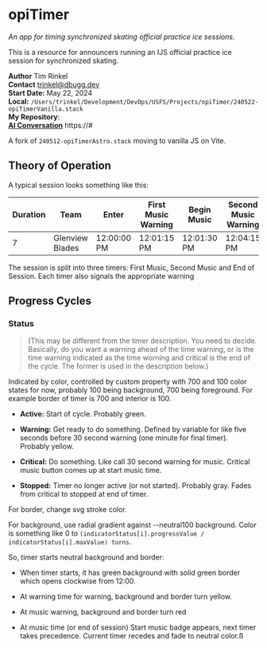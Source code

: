 # opiTimer

_An app for timing synchronized skating official practice ice sessions._

This is a resource for announcers running an IJS official practice ice session for synchronized skating.

**Author** Tim Rinkel<br>
**Contact** [trinkel@dbugg.dev](mailto:trinkel@dbugg.dev)<br>
**Start Date:** May 22, 2024<br>
**Local:** `/Users/trinkel/Development/DevOps/USFS/Projects/opiTimer/240522-opiTimerVanilla.stack`<br>
**My Repository**:<br>
[**AI Conversation**](https://#) https://#

A fork of `240512-opiTimerAstro.stack` moving to vanilla JS on Vite.

## Theory of Operation

A typical session looks something like this:

| Duration | Team            | Enter       | First Music Warning | Begin Music | Second Music Warning | Begin Music | Time Remaining | Leave       |
| -------- | --------------- | ----------- | ------------------- | ----------- | -------------------- | ----------- | -------------- | ----------- |
| 7        | Glenview Blades | 12:00:00 PM | 12:01:15 PM         | 12:01:30 PM | 12:04:15 PM          | 12:04:30 PM | 12:06:00 PM    | 12:07:00 PM |

The session is split into three timers: First Music, Second Music and End of Session. Each timer also signals the appropriate warning

## Progress Cycles

### Status

> (This may be different from the timer description. You need to decide. Basically, do you want a warning ahead of the time warning, or is the time warning indicated as the time worning and critical is the end of the cycle. The former is used in the description below.)

Indicated by color, controlled by custom property with 700 and 100 color states for now, probably 100 being background, 700 being foreground. For example border of timer is 700 and interior is 100.

- **Active:** Start of cycle. Probably green.

- **Warning:** Get ready to do something. Defined by variable for like five seconds before 30 second warning (one minute for final timer). Probably yellow.

- **Critical:** Do something. Like call 30 second warning for music. Critical music button comes up at start music time.

- **Stopped:** Timer no longer active (or not started). Probably gray. Fades from critical to stopped at end of timer.

For border, change svg stroke color.

For background, use radial gradient against --neutral100 background. Color is something like 0 to `(indicatorStatus[i].progressValue / indicatorStatus[i].maxValue) turns`.

So, timer starts neutral background and border:

- When timer starts, it has green background with solid green border which opens clockwise from 12:00.

- At warning time for warning, background and border turn yellow.

- At music warning, background and border turn red

- At music time (or end of session) Start music badge appears, next timer takes precedence. Current timer recedes and fade to neutral color.ß
